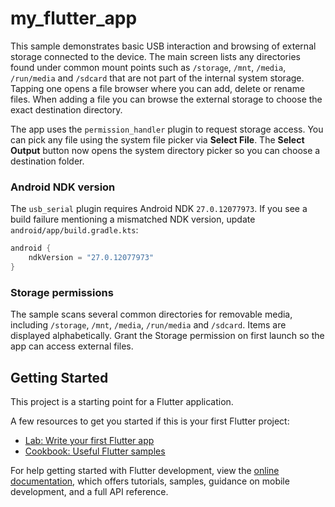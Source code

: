 # my_flutter_app

This sample demonstrates basic USB interaction and browsing of external
storage connected to the device. The main screen lists any directories
found under common mount points such as `/storage`, `/mnt`, `/media`,
`/run/media` and `/sdcard` that are not part of the internal system storage. Tapping
one opens a file browser where you can add, delete or rename files. When
adding a file you can browse the external storage to choose the exact
destination directory.

The app uses the `permission_handler` plugin to request storage access.
You can pick any file using the system file picker via **Select File**.
The **Select Output** button now opens the system directory picker so you can
choose a destination folder.

### Android NDK version

The `usb_serial` plugin requires Android NDK `27.0.12077973`. If you see a
build failure mentioning a mismatched NDK version, update
`android/app/build.gradle.kts`:

```kotlin
android {
    ndkVersion = "27.0.12077973"
}
```

### Storage permissions

The sample scans several common directories for removable media, including
`/storage`, `/mnt`, `/media`, `/run/media` and `/sdcard`. Items are displayed
alphabetically. Grant the Storage permission on first launch so the app can
access external files.

## Getting Started

This project is a starting point for a Flutter application.

A few resources to get you started if this is your first Flutter project:

- [Lab: Write your first Flutter app](https://docs.flutter.dev/get-started/codelab)
- [Cookbook: Useful Flutter samples](https://docs.flutter.dev/cookbook)

For help getting started with Flutter development, view the
[online documentation](https://docs.flutter.dev/), which offers tutorials,
samples, guidance on mobile development, and a full API reference.
